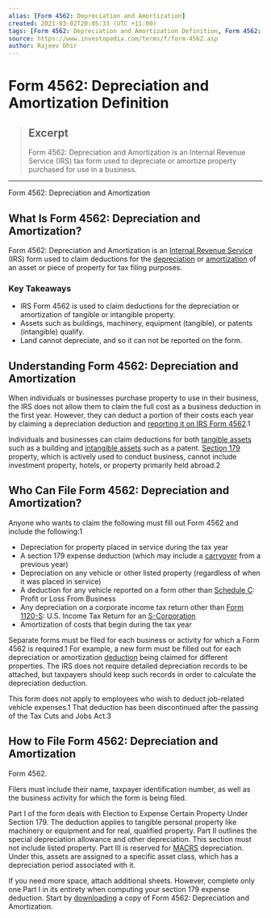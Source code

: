 ```yaml
---
alias: [Form 4562: Depreciation and Amortization]
created: 2021-03-02T20:05:33 (UTC +11:00)
tags: [Form 4562: Depreciation and Amortization Definition, Form 4562: Depreciation and Amortization]
source: https://www.investopedia.com/terms/f/form-4562.asp
author: Rajeev Dhir
---
```


# Form 4562: Depreciation and Amortization Definition

> ## Excerpt
> Form 4562: Depreciation and Amortization is an Internal Revenue Service (IRS) tax form used to depreciate or amortize property purchased for use in a business.

---

Form 4562: Depreciation and Amortization
## What Is Form 4562: Depreciation and Amortization?

Form 4562: Depreciation and Amortization is an [Internal Revenue Service](https://www.investopedia.com/terms/i/irs.asp) (IRS) form used to claim deductions for the [depreciation](https://www.investopedia.com/terms/d/depreciation.asp) or [amortization](https://www.investopedia.com/terms/a/amortization.asp) of an asset or piece of property for tax filing purposes. 

### Key Takeaways

-   IRS Form 4562 is used to claim deductions for the depreciation or amortization of tangible or intangible property. 
-   Assets such as buildings, machinery, equipment (tangible), or patents (intangible) qualify.
-   Land cannot depreciate, and so it can not be reported on the form.

## Understanding Form 4562: Depreciation and Amortization

When individuals or businesses purchase property to use in their business, the IRS does not allow them to claim the full cost as a business deduction in the first year. However, they can deduct a portion of their costs each year by claiming a depreciation deduction and [reporting it on IRS Form 4562](https://www.investopedia.com/articles/personal-finance/022415/filling-out-form-4562-stepbystep.asp).1

Individuals and businesses can claim deductions for both [tangible assets](https://www.investopedia.com/terms/t/tangibleasset.asp) such as a building and [intangible assets](https://www.investopedia.com/terms/i/intangibleasset.asp) such as a patent. [Section 179](https://www.investopedia.com/terms/s/section-179.asp) property, which is actively used to conduct business, cannot include investment property, hotels, or property primarily held abroad.2

## Who Can File Form 4562: Depreciation and Amortization?

Anyone who wants to claim the following must fill out Form 4562 and include the following:1

-   Depreciation for property placed in service during the tax year
-   A section 179 expense deduction (which may include a [carryover](https://www.investopedia.com/terms/c/capital-loss-carryover.asp) from a previous year)
-   Depreciation on any vehicle or other listed property (regardless of when it was placed in service)
-   A deduction for any vehicle reported on a form other than [Schedule C](https://www.investopedia.com/ask/answers/081314/whos-required-fill-out-schedule-c-irs-form.asp): Profit or Loss From Business
-   Any depreciation on a corporate income tax return other than [Form 1120-S](https://www.investopedia.com/terms/f/form-1120s.asp): U.S. Income Tax Return for an [S-Corporation](https://www.investopedia.com/terms/s/subchapters.asp)
-   Amortization of costs that begin during the tax year

Separate forms must be filed for each business or activity for which a Form 4562 is required.1 For example, a new form must be filled out for each depreciation or amortization [deduction](https://www.investopedia.com/terms/d/deduction.asp) being claimed for different properties. The IRS does not require detailed depreciation records to be attached, but taxpayers should keep such records in order to calculate the depreciation deduction.

This form does not apply to employees who wish to deduct job-related vehicle expenses.1 That deduction has been discontinued after the passing of the Tax Cuts and Jobs Act.3

## How to File Form 4562: Depreciation and Amortization

Form 4562.

Filers must include their name, taxpayer identification number, as well as the business activity for which the form is being filed.

Part I of the form deals with Election to Expense Certain Property Under Section 179. The deduction applies to tangible personal property like machinery or equipment and for real, qualified property. Part II outlines the special depreciation allowance and other depreciation. This section must not include listed property. Part III is reserved for [MACRS](https://www.investopedia.com/terms/m/macrs.asp) depreciation. Under this, assets are assigned to a specific asset class, which has a depreciation period associated with it.

If you need more space, attach additional sheets. However, complete only one Part I in its entirety when computing your section 179 expense deduction. Start by [downloading](https://www.irs.gov/pub/irs-pdf/f4562.pdf) a copy of Form 4562: Depreciation and Amortization.
